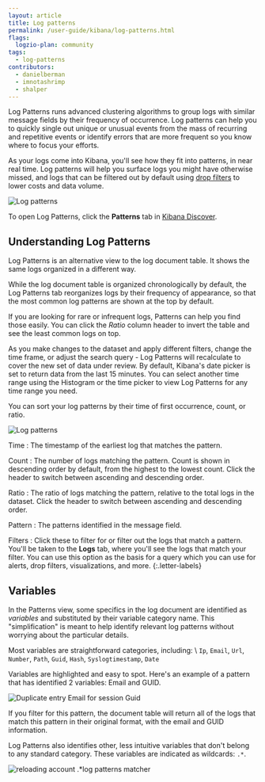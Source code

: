 ```yaml
---
layout: article
title: Log patterns
permalink: /user-guide/kibana/log-patterns.html
flags:
  logzio-plan: community
tags:
  - log-patterns
contributors:
  - danielberman
  - imnotashrimp
  - shalper
---
```


Log Patterns runs advanced clustering algorithms to group logs with similar message fields by their frequency of occurrence. Log patterns can help you to quickly single out unique or unusual events from the mass of recurring and repetitive events or identify errors that are more frequent so you know where to focus your efforts.

As your logs come into Kibana, you'll see how they fit into patterns,
in near real time. Log patterns will help you surface logs you might have otherwise missed, and logs that can be filtered out by default using [drop filters]({{site.baseurl}}/user-guide/accounts/drop-filters/) to lower costs and data volume.

![Log patterns](https://dytvr9ot2sszz.cloudfront.net/logz-docs/kibana/patterns2.png)

To open Log Patterns, click the **Patterns** tab in [Kibana Discover](https://app.logz.io/#/dashboard/kibana).

## Understanding Log Patterns

Log Patterns is an alternative view to the log document table. It shows the same logs organized in a different way.

While the log document table is organized chronologically by default, the Log Patterns tab reorganizes logs by their frequency of appearance, so that the most common log patterns are shown at the top by default.

If you are looking for rare or infrequent logs, Patterns can help you find those easily. You can click the *Ratio* column header to invert the table and see the least common logs on top.

As you make changes to the dataset and apply different filters, change the time frame, or adjust the search query - Log Patterns will recalculate to cover the new set of data under review. By default, Kibana's date picker is set to return data from the last 15 minutes. You can select another time range using the Histogram or the time picker to view Log Patterns for any time range you need.

You can sort your log patterns by their time of first occurrence, count, or ratio.

![Log patterns](https://dytvr9ot2sszz.cloudfront.net/logz-docs/kibana/patterns-annotated1.png)

Time
: The timestamp of the earliest log that matches the pattern.

Count
: The number of logs matching the pattern.
  Count is shown in descending order by default, from the highest to the lowest count. Click the header to switch between ascending and descending order.

Ratio
: The ratio of logs matching the pattern,
  relative to the total logs in the dataset.
  Click the header to switch between ascending and descending order.

Pattern
: The patterns identified in the message field.

Filters
: Click these to filter for or filter out the logs that match a pattern. You'll be taken to the **Logs** tab,
where you'll see the logs that match your filter. You can use this option as the basis for a query which you can use for alerts, drop filters, visualizations, and more.
{:.letter-labels}


## Variables

In the Patterns view, some specifics in the log document are identified as _variables_ and substituted by their variable category name. This "simplification" is meant to help identify relevant log patterns without worrying about the particular details.

Most variables are straightforward categories, including: \\
`Ip`, `Email`, `Url`, `Number`, `Path`, `Guid`, `Hash`, `Syslogtimestamp`, `Date`

Variables are highlighted and easy to spot. Here's an example of a pattern that has identified 2 variables: Email and GUID.

![Duplicate entry `Email` for session `Guid`](https://dytvr9ot2sszz.cloudfront.net/logz-docs/kibana/sample-pattern1.png)

If you filter for this pattern, the document table will return all of the logs that match this pattern in their original format, with the email and GUID information.

Log Patterns also identifies other, less intuitive variables that don't belong to any standard category. These variables are indicated as wildcards: `.*`.

![reloading account `.*`log patterns matcher](https://dytvr9ot2sszz.cloudfront.net/logz-docs/kibana/sample-pattern2.png)
